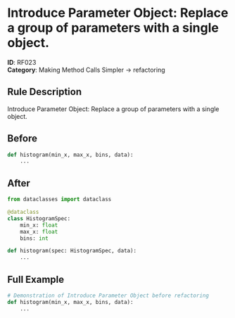 # Introduce Parameter Object: Replace a group of parameters with a single object.

**ID**: RF023  
**Category**: Making Method Calls Simpler → refactoring

## Rule Description
Introduce Parameter Object: Replace a group of parameters with a single object.

## Before
```python
def histogram(min_x, max_x, bins, data):
    ...
```

## After  
```python
from dataclasses import dataclass

@dataclass
class HistogramSpec:
    min_x: float
    max_x: float
    bins: int

def histogram(spec: HistogramSpec, data):
    ...
```

## Full Example
```python
# Demonstration of Introduce Parameter Object before refactoring
def histogram(min_x, max_x, bins, data):
    ...
```
